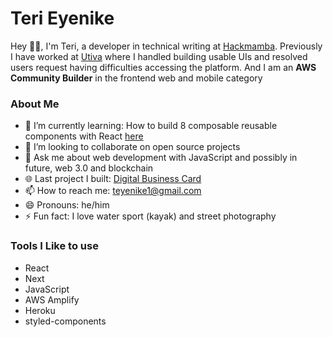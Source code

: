 <div align="left">
  <h1>Teri Eyenike</h1>  
</div>

Hey 👋🏽, I'm Teri, a developer in technical writing at [Hackmamba](https://hackmamba.io). Previously I have worked at [Utiva](https://utiva.io) where I handled building usable UIs and resolved users request having difficulties accessing the platform. And I am an __AWS Community Builder__ in the frontend web and mobile category 

<div align="left">
  <h3>About Me</h3>  
</div> 

<!-- - 🔭 I’m currently working on  -->
- 🌱 I’m currently learning: How to build 8 composable reusable components with React [here](https://scrimba.com/learn/learnreact)
- 👯 I’m looking to collaborate on open source projects
- 💬 Ask me about web development with JavaScript and possibly in future, web 3.0 and blockchain
- 🌐 Last project I built: [Digital Business Card](https://5osh7.csb.app/)
- 📫 How to reach me: <teyenike1@gmail.com>
- 😄 Pronouns: he/him
- ⚡ Fun fact: I love water sport (kayak) and street photography

### Tools I Like to use

- React
- Next
- JavaScript
- AWS Amplify
- Heroku
- styled-components


<!--
**Terieyenike/terieyenike** is a ✨ _special_ ✨ repository because its `README.md` (this file) appears on your GitHub profile.

Here are some ideas to get you started:

- 🔭 I’m currently working on ...
- 🌱 I’m currently learning ...
- 👯 I’m looking to collaborate on ...
- 🤔 I’m looking for help with ...
- 💬 Ask me about ...
- 📫 How to reach me: ...
- 😄 Pronouns: ...
- ⚡ Fun fact: ...
-->
